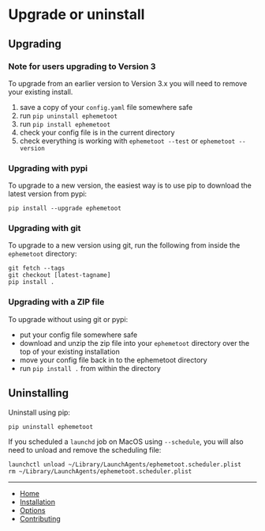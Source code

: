 # Upgrade or uninstall

## Upgrading

### Note for users upgrading to Version 3

To upgrade from an earlier version to Version 3.x you will need to remove your existing install.

1. save a copy of your `config.yaml` file somewhere safe
2. run `pip uninstall ephemetoot`
3. run `pip install ephemetoot`
4. check your config file is in the current directory
5. check everything is working with `ephemetoot --test` or `ephemetoot --version`

### Upgrading with pypi
To upgrade to a new version, the easiest way is to use pip to download the latest version from pypi:

```shell
pip install --upgrade ephemetoot
```

### Upgrading with git
To upgrade to a new version using git, run the following from inside the `ephemetoot` directory:

```shell
git fetch --tags
git checkout [latest-tagname]
pip install .
```

### Upgrading with a ZIP file
To upgrade without using git or pypi:

* put your config file somewhere safe
* download and unzip the zip file into your `ephemetoot` directory over the top of your existing installation
* move your config file back in to the ephemetoot directory
* run `pip install .` from within the directory

## Uninstalling

Uninstall using pip:
```shell
pip uninstall ephemetoot
```

If you scheduled a `launchd` job on MacOS using `--schedule`, you will also need to unload and remove the scheduling file:
```shell
launchctl unload ~/Library/LaunchAgents/ephemetoot.scheduler.plist
rm ~/Library/LaunchAgents/ephemetoot.scheduler.plist
```
---
* [Home](index.md)
* [Installation](install.md)
* [Options](options.md)
* [Contributing](contributing.md)